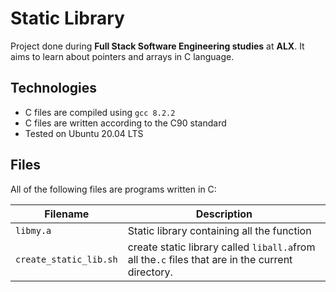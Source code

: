# Static Library 

Project done during **Full Stack Software Engineering studies** at **ALX**. It aims to learn about pointers and arrays in C language.

## Technologies

* C files are compiled using `gcc 8.2.2`
* C files are written according to the C90 standard
* Tested on Ubuntu 20.04 LTS

## Files

All of the following files are programs written in C:

| Filename | Description |
|----------|-------------|
| `libmy.a` | Static library containing all the function |
| `create_static_lib.sh` | create static library called `liball.a`from all the`.c` files that are in the current directory. |